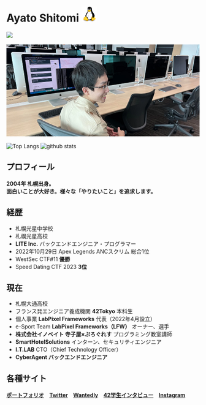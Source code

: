 # Ayato Shitomi <a href="https://www.linux.org/" target="_blank" rel="noreferrer"> <img src="https://raw.githubusercontent.com/devicons/devicon/master/icons/linux/linux-original.svg" alt="linux" width="40" height="40"/> </a>

![](https://komarev.com/ghpvc/?username=ayato-shitomi)


<img src="github.png" />

<p align="left"> 
  <img alt="Top Langs" height="150px" src="https://github-readme-stats.vercel.app/api/top-langs/?username=ayato-shitomi&layout=compact&show_icons=true&theme=onedark" />
  <img alt="github stats" height="150px" src="https://github-readme-stats.vercel.app/api?username=ayato-shitomi&theme=onedark&show_icons=ture" />
</p>




## プロフィール

#### 2004年 札幌出身。<br>面白いことが大好き。様々な「やりたいこと」を追求します。

## 経歴

- 札幌光星中学校
- 札幌光星高校
- **LITE Inc.** バックエンドエンジニア・プログラマー
- 2022年10月29日 Apex Legends ANCスクリム 総合1位
- WestSec CTF#11 **優勝**
- Speed Dating CTF 2023 **3位**

## 現在

- 札幌大通高校
- フランス発エンジニア養成機関 **42Tokyo** 本科生
- 個人事業 **LabPixel Frameworks** 代表（2022年4月設立）
- e-Sport Team **LabPixel Frameworks（LFW）** オーナー、選手
- **株式会社イノベイト 寺子屋×ぷろぐれす** プログラミング教室講師
- **SmartHotelSolutions** インターン、セキュリティエンジニア
- **I.T.LAB** CTO（Chief Technology Officer）
- **CyberAgent バックエンドエンジニア**

## 各種サイト

#### <a href="https://ayato-shitomi.github.io/portfolio/" target="_blank">ポートフォリオ</a>　<a href="https://twitter.com/AyatoShitomi" target="_blank">Twitter</a>　<a href="https://www.wantedly.com/id/ayato_shitomi" target="_blank">Wantedly</a>　<a href="https://note.42tokyo.jp/n/naf350a626f45" target="_blank">42学生インタビュー</a>　<a href="https://www.instagram.com/ayato_shitomi/" target="_blank">Instagram</a>
